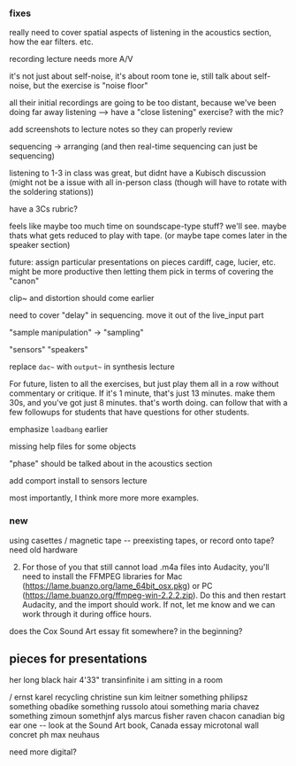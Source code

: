 ### fixes

really need to cover spatial aspects of listening in the acoustics section, how the ear filters. etc.

recording lecture needs more A/V

it's not just about self-noise, it's about room tone
ie, still talk about self-noise, but the exercise is "noise floor"

all their initial recordings are going to be too distant, because we've been doing far away listening --> have a "close listening" exercise? with the mic?

add screenshots to lecture notes so they can properly review

sequencing -> arranging (and then real-time sequencing can just be sequencing)

listening to 1-3 in class was great, but didnt have a Kubisch discussion (might not be a issue with all in-person class (though will have to rotate with the soldering stations))

have a 3Cs rubric?

feels like maybe too much time on soundscape-type stuff? we'll see. maybe thats what gets reduced to play with tape. (or maybe tape comes later in the speaker section)

future: assign particular presentations on pieces
cardiff, cage, lucier, etc. might be more productive then letting them pick in terms of covering the "canon"

clip~ and distortion should come earlier

need to cover "delay" in sequencing. move it out of the live_input part

"sample manipulation" -> "sampling"

"sensors"
"speakers"

replace `dac~` with `output~` in synthesis lecture

For future, listen to all the exercises, but just play them all in a row without commentary or critique. If it's 1 minute, that's just 13 minutes. make them 30s, and you've got just 8 minutes. that's worth doing. can follow that with a few followups for students that have questions for other students.

emphasize `loadbang` earlier

missing help files for some objects

"phase" should be talked about in the acoustics section

add comport install to sensors lecture

most importantly, I think more more more examples.


### new

using casettes / magnetic tape -- preexisting tapes, or record onto tape? need old hardware


2) For those of you that still cannot load .m4a files into Audacity, you'll need to install the FFMPEG libraries for Mac (https://lame.buanzo.org/lame_64bit_osx.pkg) or PC (https://lame.buanzo.org/ffmpeg-win-2.2.2.zip). Do this and then restart Audacity, and the import should work. If not, let me know and we can work through it during office hours.

does the Cox Sound Art essay fit somewhere? in the beginning?


## pieces for presentations

her long black hair
4'33"
transinfinite
i am sitting in a room

/
ernst karel recycling
christine sun kim
leitner something
philipsz something
obadike something
russolo
atoui something
maria chavez something
zimoun somethjnf
alys
marcus fisher
raven chacon
canadian big ear one -- look at the Sound Art book, Canada essay
microtonal wall
concret ph
max neuhaus


need more digital?
